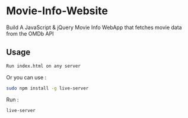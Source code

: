 # Movie-Info-Website
Build A JavaScript &amp; jQuery Movie Info WebApp that fetches movie data from the OMDb API


## Usage

```bash
Run index.html on any server
```

Or you can use :

```bash
sudo npm install -g live-server
```

Run :
```bash
live-server
```
